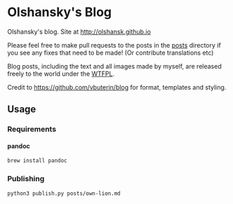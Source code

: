 # Olshansky's Blog

<!-- Olshansky's blog. Site at http://olshansky.info -->

Olshansky's blog. Site at http://olshansk.github.io

Please feel free to make pull requests to the posts in the [posts](./posts/) directory if you see any fixes that need to be made! (Or contribute translations etc)

Blog posts, including the text and all images made by myself, are released freely to the world under the [WTFPL](http://www.wtfpl.net/).

Credit to https://github.com/vbuterin/blog for format, templates and styling.

## Usage

### Requirements

#### pandoc

```bash
brew install pandoc
```

### Publishing

```bash
python3 publish.py posts/own-lion.md
```
